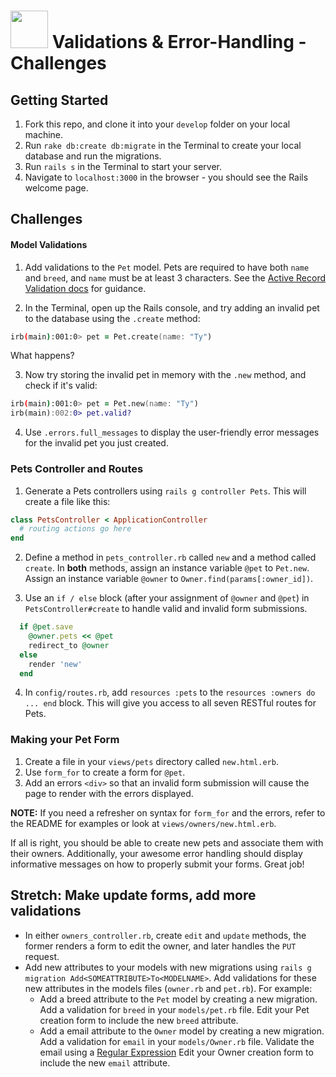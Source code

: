 # <img src="https://cloud.githubusercontent.com/assets/7833470/10899314/63829980-8188-11e5-8cdd-4ded5bcb6e36.png" height="60"> Validations &amp; Error-Handling - Challenges

## Getting Started

1. Fork this repo, and clone it into your `develop` folder on your local machine.
2. Run `rake db:create db:migrate` in the Terminal to create your local database and run the migrations.
3. Run `rails s` in the Terminal to start your server.
4. Navigate to `localhost:3000` in the browser - you should see the Rails welcome page.

## Challenges

#### Model Validations

1. Add validations to the `Pet` model. Pets are required to have both `name` and `breed`, and `name` must be at least 3 characters. See the <a href="http://guides.rubyonrails.org/active_record_validations.html" target="_blank">Active Record Validation docs</a> for guidance.

2. In the Terminal, open up the Rails console, and try adding an invalid pet to the database using the `.create` method:

  ```zsh
  irb(main):001:0> pet = Pet.create(name: "Ty")
  ```

  What happens?

3. Now try storing the invalid pet in memory with the `.new` method, and check if it's valid:

  ```zsh
  irb(main):001:0> pet = Pet.new(name: "Ty")
  irb(main):002:0> pet.valid?
  ```

4. Use `.errors.full_messages` to display the user-friendly error messages for the invalid pet you just created.



### Pets Controller and Routes

1. Generate a Pets controllers using `rails g controller Pets`. This will create a file like this:

  ```ruby
  class PetsController < ApplicationController
    # routing actions go here
  end
  ```

2. Define a method in `pets_controller.rb` called `new` and a method called `create`. In **both** methods, assign an instance variable `@pet` to `Pet.new`. Assign an instance variable `@owner` to `Owner.find(params[:owner_id])`.

3. Use an `if / else` block (after your assignment of `@owner` and  `@pet`) in `PetsController#create` to handle valid and invalid form submissions.
  ```ruby
    if @pet.save
      @owner.pets << @pet
      redirect_to @owner
    else
      render 'new'
    end
  ```

4. In `config/routes.rb`, add `resources :pets` to the `resources :owners do ... end` block. This will give you access to all seven RESTful routes for Pets.

### Making your Pet Form

1. Create a file in your `views/pets` directory called `new.html.erb`.
2. Use `form_for` to create a form for `@pet`.
3. Add an errors `<div>` so that an invalid form submission will cause the page to render with the errors displayed.

**NOTE:** If you need a refresher on syntax for `form_for` and the errors, refer to the README for examples or look at `views/owners/new.html.erb`.

If all is right, you should be able to create new pets and associate them with their owners. Additionally, your awesome error handling should display informative messages on how to properly submit your forms. Great job!

## Stretch: Make update forms, add more validations

- In either `owners_controller.rb`, create `edit` and `update` methods, the former renders a form to edit the owner, and later handles the `PUT` request.
- Add new attributes to your models with new migrations using `rails g migration Add<SOMEATTRIBUTE>To<MODELNAME>`. Add validations for these new attributes in the models files (`owner.rb` and `pet.rb`). For example:
  - Add a breed attribute to the `Pet` model by creating a new migration. Add a validation for `breed` in your `models/pet.rb` file. Edit your Pet creation form to include the new `breed` attribute.
  - Add a email attribute to the `Owner` model by creating a new migration. Add a validation for `email` in your `models/Owner.rb` file. Validate the email using a [Regular Expression](http://edgeguides.rubyonrails.org/active_record_validations.html#format) Edit your Owner creation form to include the new `email` attribute.